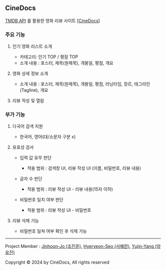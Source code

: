 ## CineDocs

[TMDB API](developer.themoviedb.org) 를 활용한 영화 리뷰 사이트 [[CineDocs](https://g-noon.github.io/cineDocs/)]

### 주요 기능

1. 인기 영화 리스트 소개

   - 카테고리: 인기 TOP / 평점 TOP
   - 소개 내용 : 포스터, 제목(원제목), 개봉일, 평점, 개요

2. 영화 상세 정보 소개

   - 소개 내용 : 포스터, 제목(원제목), 개봉일, 평점, 러닝타임, 장르, 태그라인(Tagline), 개요

3. 리뷰 작성 및 열람

### 부가 기능

1. 다국어 검색 지원

   - 한국어, 영어(대/소문자 구분 x)

2. 유효성 검사

   - 입력 값 유무 판단

     - 적용 범위 : 검색창 UI, 리뷰 작성 UI (이름, 비밀번호, 리뷰 내용)

   - 글자 수 판단

     - 적용 범위 : 리뷰 작성 UI - 리뷰 내용(15자 이하)

   - 비밀번호 일치 여부 판단
     - 적용 범위 : 리뷰 작성 UI - 비밀번호

3. 리뷰 삭제 기능

   - 비밀번호 일쳐 여부 확인 후 삭제 가능

---

Project Member : [Jinhoon-Jo (조진훈)](https://github.com/G-NooN), [Hyeryeon-Seo (서혜련)](https://github.com/Hyeryeon-Seo), [Yujin-Yang (양유진)](https://github.com/kewii33)

Copyright &copy; 2024 by CinéDocs, All rights reserved
